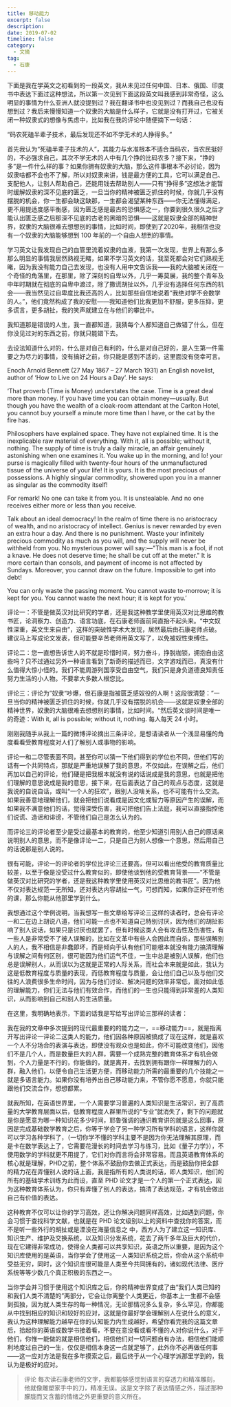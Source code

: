 ```yaml
---
title: 移动能力
excerpt: false
description: 
date: 2019-07-02
timeline: false
category:
  - 文摘
tag:
  - 石康
---
```


下面是我在学英文之初看到的一段英文，我从未见过任何中国、日本、俄国、印度书中表达下面过这种想法，所以第一次见到下面这段英文叫我感到非常奇怪，这么明显的事情为什么亚洲人就没提到过？我在翻译书中也没见到过？而我自己也没有想到过？我后来慢慢知道一个奴隶的大脑是什么样子，它就是没有打开过，它被关闭一种奴隶式的想像与焦虑中，比如我在我的评论中随便摘下一句话：

“码农死磕半辈子技术，最后发现还不如不学无术的人挣得多。”

首先我认为“死磕半辈子技术的人”，其能力与水准根本不适合当码农，当农民挺好的，不必强求自己，其次不学无术的人中有几个挣的比码农多？接下来，“挣的多”是一件什么样的事？如果你拥有奴隶的大脑，那么这件事根本不必讨论，因为奴隶啥都不会也不了解，所以对奴隶来讲，钱是最方便的工具，它可以满足自己、支配他人，让别人帮助自己，还能用钱去帮助别人——只有“挣得多”这想法才能暂时缓解奴隶的深不见底的匮乏，一旦当你的精神被匮乏抓住的时候，你就几乎没有摆脱的机会，你一生都会缺这缺那，一生都会渴望某种东西——你无法懂得满足，更不用提适度感平衡感，因为匮乏感是最古的恐惧感之一，你要到很久很久之后才能认出匮乏感之后那深不见底的古老的黑暗的恐惧——这就是奴隶全部的精神世界，奴隶的大脑很难去想想别的事情，比如时间，即使到了2020年，我相信也没有一个奴隶的大脑能够想到 100 年前的一个自由人想到的事情。

学习英文让我发现自己的血管里流着奴隶的血液，我第一次发现，世界上有那么多那么明显的事情我居然熟视无睹，如果不学习英文的话，我至死都会对它们熟视无睹，因为我没有能力自己去发现，也没有人用中文告诉我——我的大脑被关闭在一个奇怪的角落里，在那里，除了深刻的自卑以外，几乎一筹莫展，我的整个青年及中年时期就在彻底的自卑中渡过，除了撒谎胡扯以外，几乎没有选择任何东西的机会——我当然见过自卑度比我还高的人，比如那些自信地说着“我绝对学不会数学的人。”，他们竟然构成了我的安慰——我知道他们比我更加不舒服，更多压抑，更多谎言，更多胡扯，我的笑声就建立在与他们的攀比中。

我知道那是错误的人生，我一直都知道，我猜每个人都知道自己做错了什么，但在你没见过对的东西之前，你就只能错下去。

去设法知道什么对的，什么是对自己有利的，什么是对自己好的，是人生第一件需要之为尽力的事情，没有搞好之前，你只能是感到不适的，这里面没有侥幸可言。

Enoch Arnold Bennett (27 May 1867 – 27 March 1931) an English novelist, author of ‘How to Live on 24 Hours a Day’. He says:

‘That proverb (Time is Money) understates the case. Time is a great deal more than money. If you have time you can obtain money—usually. But though you have the wealth of a cloak-room attendant at the Carlton Hotel, you cannot buy yourself a minute more time than I have, or the cat by the fire has.

Philosophers have explained space. They have not explained time. It is the inexplicable raw material of everything. With it, all is possible; without it, nothing. The supply of time is truly a daily miracle, an affair genuinely astonishing when one examines it. You wake up in the morning, and lo! your purse is magically filled with twenty-four hours of the unmanufactured tissue of the universe of your life! It is yours. It is the most precious of possessions. A highly singular commodity, showered upon you in a manner as singular as the commodity itself!

For remark! No one can take it from you. It is unstealable. And no one receives either more or less than you receive.

Talk about an ideal democracy! In the realm of time there is no aristocracy of wealth, and no aristocracy of intellect. Genius is never rewarded by even an extra hour a day. And there is no punishment. Waste your infinitely precious commodity as much as you will, and the supply will never be withheld from you. No mysterious power will say:—"This man is a fool, if not a knave. He does not deserve time; he shall be cut off at the meter." It is more certain than consols, and payment of income is not affected by Sundays. Moreover, you cannot draw on the future. Impossible to get into debt!

You can only waste the passing moment. You cannot waste to-morrow; it is kept for you. You cannot waste the next hour; it is kept for you.’

评论一：不管是做英汉对比研究的学者，还是我这种教学里使用英汉对比思维的教书匠，论洞察力、创造力、语言功底，在石康老师面前简直抬不起头来。“中文奴性深重，英文生来自由”，这样的突破性学术大发现，居然最后由石康老师点破。建议马上写成论文发表，但可能要辛苦老师用英文写了，以免被奴性束缚住。

评论二：您一直想告诉世人的不就是珍惜时间，努力奋斗，挣脱枷锁，拥抱自由这些吗？只不过通过另外一种语言看到了新奇的描述而已，文字游戏而已，真没有什么值得大惊小怪的。我们不能周游列国享受自由空气，我们只是身负道德良知责任努力生活的小人物。不要拿大多数人根您比。

评论三：评论为”奴隶“吵爆，但石康是指被匮乏感奴役的人啊！这段很清楚：”一旦当你的精神被匮乏抓住的时候，你就几乎没有摆脱的机会——这就是奴隶全部的精神世界，奴隶的大脑很难去想想别的事情，比如时间。“然后英文谈时间是唯一的奇迹：With it, all is possible; without it, nothing. 每人每天 24 小时。

刚刚我随手从我上一篇的微博评论摘出三条评论，是想请读者从一个浅显易懂的角度看看受教育程度对人们了解别人或事物的影响。

评论一和二尽管表面不同，甚至你可以猜一下他们得到的学位也不同，但他们写的话有一个共同特点，那就是严重地误解了我的意思，不仅如此，在误解之后，他们再加以自己的评论，他们硬是把我根本就没有说的话说成是我的意思，也就是把他们理解的意思说成是我的意思，接下来，在后面表达了自己的观点与态度，这就是我说的自说自话，或叫“一个人的狂欢”，跟别人没啥关系，也不可能有什么交流。如果我善意地理解他们，就会把他们说看成是因文化或智力等原因产生的误解，而如果我不满意他们的话，觉得深受伤害，我可把他们告上法庭，我可以直接指控他们说谎、造谣和诽谤，不管他们自己是怎么认为的。

而评论三的评论者至少是受过最基本的教育的，他至少知道引用别人自己的原话来说明别人的意思，而不是像评论一二，只是自己为别人想像一个意思，然后用自己的话说那是别人说的。

很有可能，评论一的评论者的学位比评论三还要高，但可以看出他受的教育质量比较差，以至于像是没受过什么教育似的，即使他谈到他的受教育背景——“不管是做英汉对比研究的学者，还是我这种教学里使用英汉对比思维的教书匠”。因为他不仅对表达规范一无所知，还对表达内容胡扯一气，可想而知，如果你正好在听他的课，那么你能从他那里学到什么。

我想通过这个举例说明，当我想写一些文章给写评论三这样的读者时，总会有评论一和二在边上胡说八道，他们可能一点也不知道自己特别讨厌，因为他们的胡扯影响了别人说话，如果只是讨厌也就罢了，但有时候这类人会有攻击性及伤害性，有一些人是非常受不了被人误解的，比如在文革中有些人会因此而自杀，那些误解别人的人，我不相信是非蠢即坏，而是倾向于认有他们可能根本就没有能力搞清理解与误解之间有何区别，很可能因为他们运气不佳，一生中总是被别人误解，他们也总是误解别人，从而误以为这就是正常的人际关系，而社会本来就是如此，我认为这是低教育程度与质量的表现，而低教育程度与质量，会让他们自己以及与他们交往的人浪费很多生命时间，因为与他们讨论、解决问题的效率非常低，面对如此低的理解能力，你们无法与他们有效合作，而他们的一生也只能得到非常差的人类知识，从而影响到自己和别人的生活质量。

在这里，我明确地表示，下面的话我是写给写出评论三那样的读者：

我在我的文章中多次提到的现代最重要的的能力之一，==移动能力==，就是指离开写出评论一评论二这类人的能力，他们因各种原因被搞成了现在这样，就是喜欢一个人不分场合的表演与表达，即使没有观众也是如此，你不可能改变他们，因他们不是几个人，而是数量巨大的人群，需要一个成熟完整的教育体系才有机会做到，个人力量是不行的，你能做的，就是离开，去找到拥有跟你一样理解力的人群，融入他们，以便令自己生活更方便，而移动能力所需的最重要的几个技能之一就是多语言能力。如果你没有培养出自己移动能力来，不管你愿不愿意，你就只能跟他们交流合作，想想都累。

就我所知，在英语世界里，一个人需要学习普遍的人类知识是生活常识，到了高质量的大学教育层面以后，低教育程度人群里所说的“专业”就消失了，剩下的问题就是你是愿意为哪一种知识花多少时间，耶鲁强调的通识教育讲的就是这么回事，原因是完成基础数学教育之后，你等于学会了另一种学习所有学科的语言，这样你就可以学习各种学科了，（一切你学不懂的学科主要不是因为你无法理解其原理，而是卡在数学表达上了，它需要花漫长的时间去学习与练习，比如《量子力学》），不使用数学的学科就更不用提了，它们对你而言将会非常容易。而且英语教育体系的核心就是理解，PHD之前，整个体系不鼓励你去做正式表达，而是鼓励你把全部的精力花在弄懂别人说的话上面，我是指所有的人类说的话，即人类知识，他们的所有的基础学术训练为此而设，直至 PHD 论文才是一个人的第一个正式表达，因为这种教育体系认为，你只有弄懂了别人的表达，搞清了表达规范，才有机会做出自己有价值的表达。

这种教育不仅可以让你的学习高效，还让你解决问题同样高效，比如遇到问题，你会习惯于查找科学文献，也就是在 PHD 论文级别以上的资料中查找你的答案，而不是听一些外行的胡扯或是湮没在海量信息之 中，西方人为了建立这一知识库、知识生产、维护及交换系统，以及知识分发系统，花去了两千多年及巨大的代价，现在它建得非常成功，使得全人类都可以共享知识，英语之所以重要，是因为这个知识库使用的是英语，当你学会了使用这一人类知识系统之后，你会从这个系统中受益无穷，同时，这个知识库很可能是人类至今共同拥有的，诸如现代法律、医疗系统等等少数几个真正积极的东西之一。

当你学会并习惯于使用这个知识库之后，你的精神世界变成了由“我们人类已知的和我们人类不清楚的”两部分，它会让你离整个人类更近，你基本上一生都不会感到孤独，因为就人类生存的每一种情况，无论那情况多么复杂，多么罕见，你都能从中找到相应的知识和较好的应对，这就是你最好学会理解别人在说什么的意义，我认为这种理解能力越早在你的认知能力内生成越好，希望你看完我的这篇文章后，拾起你的英语或数学书接着看，不要在意没看或看不懂的人对你说什么，对于他们，你惟一能做的就是相信他们，相信他们对一切问题自有办法，相信他们能顺利地度过自己的一生，仅仅是相信本身这一点就足够了，此外你不必再做任何事——这一应对方法是我在多年摸索之后，最后终于从一个心理学派那里学到的，我认为是极好的应对。

>评论 每次读石康老师的文字，我都能够感觉到语言的穿透力和精准雕刻，他就像雕塑家手中的刀，精准无误。这是文字除了表达情感之外，描述那种朦胧而又含蓄的情绪之外更重要的意义所在。
